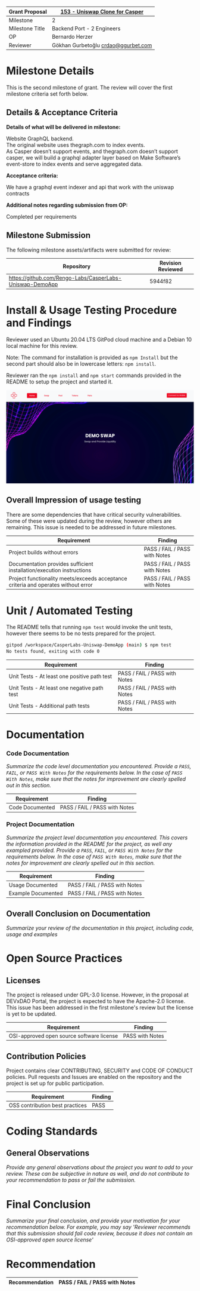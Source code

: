 Grant Proposal | [153 - Uniswap Clone for Casper](https://portal.devxdao.com/public-proposals/153)
------------ | -------------
Milestone | 2
Milestone Title | Backend Port - 2 Engineers
OP | Bernardo Herzer
Reviewer | Gökhan Gurbetoğlu <crdao@ggurbet.com>

# Milestone Details

This is the second milestone of grant. The review will cover the first milestone criteria set forth below.

## Details & Acceptance Criteria

**Details of what will be delivered in milestone:**

Website GraphQL backend.  
The original website uses thegraph.com to index events.  
As Casper doesn’t support events, and thegraph.com doesn’t support casper, we will build a graphql adapter layer based on Make Software’s event-store to index events and serve aggregated data.

**Acceptance criteria:**

We have a graphql event indexer and api that work with the uniswap contracts

**Additional notes regarding submission from OP:**

Completed per requirements

## Milestone Submission

The following milestone assets/artifacts were submitted for review:

Repository | Revision Reviewed
------------ | -------------
https://github.com/Rengo-Labs/CasperLabs-Uniswap-DemoApp | 5944f82


# Install & Usage Testing Procedure and Findings

Reviewer used an Ubuntu 20.04 LTS GitPod cloud machine and a Debian 10 local machine for this review.

Note: The command for installation is provided as `npm Install` but the second part should also be in lowercase letters: `npm install`.

Reviewer ran the `npm install` and `npm start` commands provided in the README to setup the project and started it.

![](assets/website.png)

## Overall Impression of usage testing

There are some dependencies that have critical security vulnerabilities. Some of these were updated during the review, however others are remaining. This issue is needed to be addressed in future milestones.

Requirement | Finding
------------ | -------------
Project builds without errors | PASS / FAIL / PASS with Notes
Documentation provides sufficient installation/execution instructions | PASS / FAIL / PASS with Notes
Project functionality meets/exceeds acceptance criteria and operates without error | PASS / FAIL / PASS with Notes

# Unit / Automated Testing

The README tells that running `npm test` would invoke the unit tests, however there seems to be no tests prepared for the project.

```sh
gitpod /workspace/CasperLabs-Uniswap-DemoApp (main) $ npm test
No tests found, exiting with code 0
```

Requirement | Finding
------------ | -------------
Unit Tests - At least one positive path test | PASS / FAIL / PASS with Notes
Unit Tests - At least one negative path test | PASS / FAIL / PASS with Notes
Unit Tests - Additional path tests | PASS / FAIL / PASS with Notes

# Documentation

### Code Documentation

_Summarize the code level documentation you encountered. Provide a `PASS`, `FAIL`, or `PASS With Notes` for the requirements
below. In the case of `PASS With Notes`, make sure that the notes for improvement are clearly spelled out in this section._

Requirement | Finding
------------ | -------------
Code Documented | PASS / FAIL / PASS with Notes

### Project Documentation

_Summarize the project level documentation you encountered. This covers the information provided in the README for the project, 
as well any exampled provided. Provide a `PASS`, `FAIL`, or `PASS With Notes` for the requirements
below. In the case of `PASS With Notes`, make sure that the notes for improvement are clearly spelled out in this section._

Requirement | Finding
------------ | -------------
Usage Documented | PASS / FAIL / PASS with Notes
Example Documented | PASS / FAIL / PASS with Notes

## Overall Conclusion on Documentation

_Summarize your review of the documentation in this project, including code, usage and examples_

# Open Source Practices

## Licenses

The project is released under GPL-3.0 license. However, in the proposal at DEVxDAO Portal, the project is expected to have the Apache-2.0 license. This issue has been addressed in the first milestone's review but the license is yet to be updated.

Requirement | Finding
------------ | -------------
OSI-approved open source software license | PASS with Notes

## Contribution Policies

Project contains clear CONTRIBUTING, SECURITY and CODE OF CONDUCT policies. Pull requests and Issues are enabled on the repository and the project is set up for public participation.

Requirement | Finding
------------ | -------------
OSS contribution best practices | PASS

# Coding Standards

## General Observations

_Provide any general observations about the project you want to add to your review. These can be subjective in nature as well, and do not
contribute to your recommendation to pass or fail the submission._

# Final Conclusion

_Summarize your final conclusion, and provide your motivation for your recommendation below. For example, you may say 'Reviewer recommends that this
submission should fail code review, because it does not contain an OSI-approved open source license'_

# Recommendation

Recommendation | PASS / FAIL / PASS with Notes
------------ | -------------
